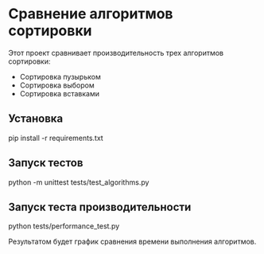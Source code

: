 # Сравнение алгоритмов сортировки

Этот проект сравнивает производительность трех алгоритмов сортировки:
- Сортировка пузырьком
- Сортировка выбором
- Сортировка вставками

## Установка
pip install -r requirements.txt

## Запуск тестов
python -m unittest tests/test_algorithms.py

## Запуск теста производительности
python tests/performance_test.py

Результатом будет график сравнения времени выполнения алгоритмов.
